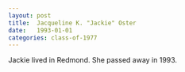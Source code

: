 ```yaml
---
layout: post
title:  Jacqueline K. "Jackie" Oster
date:   1993-01-01
categories: class-of-1977
---
```

Jackie lived in Redmond.  She passed away in 1993.
